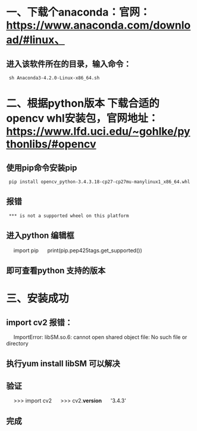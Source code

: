 # 一、下载个anaconda：官网：https://www.anaconda.com/download/#linux、 
## 进入该软件所在的目录，输入命令：
     sh Anaconda3-4.2.0-Linux-x86_64.sh 
# 二、根据python版本 下载合适的opencv whl安装包，官网地址：https://www.lfd.uci.edu/~gohlke/pythonlibs/#opencv
## 使用pip命令安装pip   
     pip install opencv_python-3.4.3.18-cp27-cp27mu-manylinux1_x86_64.whl
## 报错  
     *** is not a supported wheel on this platform
## 进入python 编辑框
     import pip
     print(pip.pep425tags.get_supported())
## 即可查看python 支持的版本
# 三、安装成功
## import cv2 报错：
     ImportError: libSM.so.6: cannot open shared object file: No such file or directory
## 执行yum install libSM 可以解决
## 验证
     >>> import cv2
     >>> cv2.__version__
     '3.4.3'

## 完成
